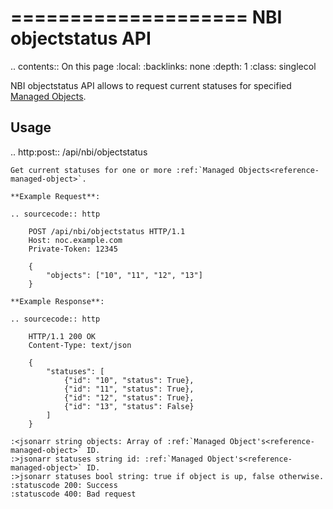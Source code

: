 

====================
NBI objectstatus API
====================

.. contents:: On this page
    :local:
    :backlinks: none
    :depth: 1
    :class: singlecol

NBI objectstatus API allows to request current statuses for
specified [Managed Objects](../../../reference/concepts/managed-object/index.md).



Usage
-----

.. http:post:: /api/nbi/objectstatus

    Get current statuses for one or more :ref:`Managed Objects<reference-managed-object>`.

    **Example Request**:

    .. sourcecode:: http

        POST /api/nbi/objectstatus HTTP/1.1
        Host: noc.example.com
        Private-Token: 12345

        {
            "objects": ["10", "11", "12", "13"]
        }

    **Example Response**:

    .. sourcecode:: http

        HTTP/1.1 200 OK
        Content-Type: text/json

        {
            "statuses": [
                {"id": "10", "status": True},
                {"id": "11", "status": True},
                {"id": "12", "status": True},
                {"id": "13", "status": False}
            ]
        }

    :<jsonarr string objects: Array of :ref:`Managed Object's<reference-managed-object>` ID.
    :>jsonarr statuses string id: :ref:`Managed Object's<reference-managed-object>` ID.
    :>jsonarr statuses bool string: true if object is up, false otherwise.
    :statuscode 200: Success
    :statuscode 400: Bad request


